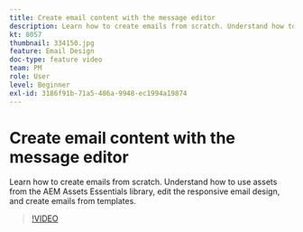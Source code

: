 ```yaml
---
title: Create email content with the message editor
description: Learn how to create emails from scratch. Understand how to use assets from the AEM Assets Essentials library, edit the responsive email design, and create emails from templates with our Journey Optimizer support video.
kt: 8057
thumbnail: 334150.jpg
feature: Email Design
doc-type: feature video
team: PM
role: User
level: Beginner
exl-id: 3186f91b-71a5-486a-9948-ec1994a19874
---
```

# Create email content with the message editor 

Learn how to create emails from scratch. Understand how to use assets from the AEM Assets Essentials library, edit the responsive email design, and create emails from templates. 

>[!VIDEO](https://video.tv.adobe.com/v/334150?quality=12)
